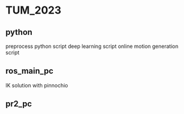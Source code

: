 # TUM_2023

## python
preprocess python script
deep learning script
online motion generation script

## ros_main_pc
IK solution with pinnochio

## pr2_pc
